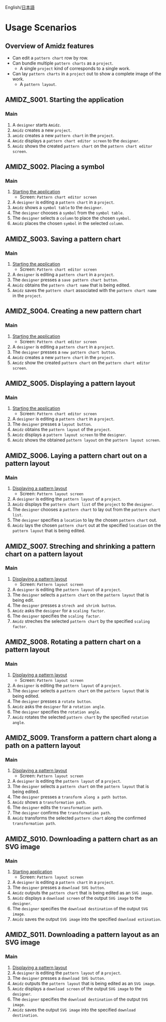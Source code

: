 English/[日本語](scenarios_ja.md)

# Usage Scenarios

## Overview of Amidz features

- Can edit a `pattern chart` row by row.
- Can bundle multiple `pattern charts` as a `project`.
    - A single `project` kind of corresponds to a single work.
- Can lay `pattern charts` in a `project` out to show a complete image of the work.
    - A `pattern layout`.

## AMIDZ_S001. Starting the application

### Main

1. A `designer` starts `Amidz`.
2. `Amidz` creates a new `project`.
3. `amidz` creates a new `pattern chart` in the `project`.
4. `Amidz` displays a `pattern chart editor screen` to the `designer`.
5. `Amidz` shows the created `pattern chart` on the `pattern chart editor screen`.

## AMIDZ_S002. Placing a symbol

### Main

1. [Starting the application](#amidz_s001-starting-the-application)
    - Screen: `Pattern chart editor screen`
2. A `designer` is editing a `pattern chart` in a `project`.
3. `Amidz` shows a `symbol table` to the `designer`.
4. The `designer` chooses a `symbol` from the `symbol table`.
5. The `designer` selects a `column` to place the chosen `symbol`.
6. `Amidz` places the chosen `symbol` in the selected `column`.

## AMIDZ_S003. Saving a pattern chart

### Main

1. [Starting the application](#amidz_s001-starting-the-application)
    - Screen: `Pattern chart editor screen`
2. A `designer` is editing a `pattern chart` in a `project`.
3. The `designer` presses a `save pattern chart button`.
4. `Amidz` obtains the `pattern chart name` that is being edited.
5. `Amidz` saves the `pattern chart` associated with the `pattern chart name` in the `project`.

## AMIDZ_S004. Creating a new pattern chart

### Main

1. [Starting the application](#amidz_s001-starting-the-application)
    - Screen: `Pattern chart editor screen`
2. A `designer` is editing a `pattern chart` in a `project`.
3. The `designer` presses a `new pattern chart button`.
4. `Amidz` creates a new `pattern chart` in the `project`.
5. `Amidz` show the created `pattern chart` on the `pattern chart editor screen`.

## AMIDZ_S005. Displaying a pattern layout

### Main

1. [Starting the application](#amidz_s001-starting-the-application)
    - Screen: `Pattern chart editor screen`
2. A `designer` is editing a `pattern chart` in a `project`.
3. The `designer` presses a `layout button`.
4. `Amidz` obtains the `pattern layout` of the `project`.
5. `Amidz` displays a `pattern layout screen` to the `designer`.
6. `Amidz` shows the obtained `pattern layout` on the `pattern layout screen`.

## AMIDZ_S006. Laying a pattern chart out on a pattern layout

### Main

1. [Displaying a pattern layout](#amidz_005-displaying-a-pattern-layout)
    - Screen: `Pattern layout screen`
2. A `designer` is editing the `pattern layout` of a `project`.
3. `Amidz` displays the `pattern chart list` of the `project` to the `designer`.
4. The `designer` chooses a `pattern chart` to lay out from the `pattern chart list`.
5. The `designer` specifies a `location` to lay the chosen `pattern chart` out.
6. `Amidz` lays the chosen `pattern chart` out at the specified `location` on the `pattern layout` that is being edited.

## AMIDZ_S007. Streching and shrinking a pattern chart on a pattern layout

### Main

1. [Displaying a pattern layout](#amidz_005-displaying-a-pattern-layout)
    - Screen: `Pattern layout screen`
2. A `designer` is editing the `pattern layout` of a `project`.
3. The `designer` selects a `pattern chart` on the `pattern layout` that is being edit.
4. The `designer` presses a `strech and shrink button`.
5. `Amidz` asks the `designer` for a `scaling factor`.
6. The `designer` specifies the `scaling factor`.
7. `Amidz` streches the selected `pattern chart` by the specified `scaling factor`.

## AMIDZ_S008. Rotating a pattern chart on a pattern layout

### Main

1. [Displaying a pattern layout](#amidz_005-displaying-a-pattern-layout)
    - Screen: `Pattern layout screen`
2. A `designer` is editing the `pattern layout` of a `project`.
3. The `designer` selects a `pattern chart` on the `pattern layout` that is being edited.
4. The `designer` presses a `rotate button`.
5. `Amidz` asks the `designer` for a `rotation angle`.
6. The `designer` specifies the `rotation angle`.
7. `Amidz` rotates the selected `pattern chart` by the specified `rotation angle`.

## AMIDZ_S009. Transform a pattern chart along a path on a pattern layout

### Main

1. [Displaying a pattern layout](#amidz_005-displaying-a-pattern-layout)
    - Screen: `Pattern layout screen`
2. A `designer` is editing the `pattern layout` of a `project`.
3. The `designer` selects a `pattern chart` on the `pattern layout` that is being edited.
4. The `designer` presses a `transform along a path button`.
5. `Amidz` shows a `transformation path`.
6. The `designer` edits the `transformation path`.
7. The `designer` confirms the `transformation path`.
8. `Amidz` transforms the selected `pattern chart` along the confirmed `transformation path`.

## AMIDZ_S010. Downloading a pattern chart as an SVG image

### Main

1. [Starting application](#amidz_s001-starting-application)
    - Screen: `Pattern layout screen`
2. A `designer` is editing a `pattern chart` in a `project`.
3. The `designer` presses a `download SVG button`.
4. `Amidz` outputs the `pattern chart` that is being edited as an `SVG image`.
5. `Amidz` displays a `download screen` of the output `SVG image` to the `designer`.
6. The `designer` specifies the `download destination` of the output `SVG image`.
7. `Amidz` saves the output `SVG image` into the specified `download estination`.

## AMIDZ_S011. Downloading a pattern layout as an SVG image

### Main

1. [Displaying a pattern layout](#amidz_s005-displaying-a-pattern-layout)
2. A `designer` is editing the `pattern layout` of a `project`.
3. The `designer` presses a `download SVG button`.
4. `Amidz` outputs the `pattern layout` that is being edited as an `SVG image`.
5. `Amidz` displays a `download screen` of the output `SVG image` to the `designer`.
6. The `designer` specifies the `download destination` of the output `SVG image`.
7. `Amidz` saves the output `SVG image` into the specified `download destination`.